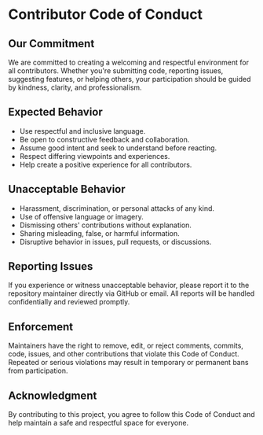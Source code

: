 # Contributor Code of Conduct

## Our Commitment

We are committed to creating a welcoming and respectful environment for all contributors. Whether you're submitting code, reporting issues, suggesting features, or helping others, your participation should be guided by kindness, clarity, and professionalism.

## Expected Behavior

- Use respectful and inclusive language.
- Be open to constructive feedback and collaboration.
- Assume good intent and seek to understand before reacting.
- Respect differing viewpoints and experiences.
- Help create a positive experience for all contributors.

## Unacceptable Behavior

- Harassment, discrimination, or personal attacks of any kind.
- Use of offensive language or imagery.
- Dismissing others' contributions without explanation.
- Sharing misleading, false, or harmful information.
- Disruptive behavior in issues, pull requests, or discussions.

## Reporting Issues

If you experience or witness unacceptable behavior, please report it to the repository maintainer directly via GitHub or email. All reports will be handled confidentially and reviewed promptly.

## Enforcement

Maintainers have the right to remove, edit, or reject comments, commits, code, issues, and other contributions that violate this Code of Conduct. Repeated or serious violations may result in temporary or permanent bans from participation.

## Acknowledgment

By contributing to this project, you agree to follow this Code of Conduct and help maintain a safe and respectful space for everyone.
